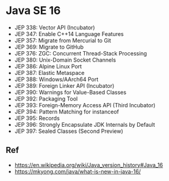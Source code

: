 # Java SE 16

* JEP 338: Vector API (Incubator)
* JEP 347: Enable C++14 Language Features
* JEP 357: Migrate from Mercurial to Git
* JEP 369: Migrate to GitHub
* JEP 376: ZGC: Concurrent Thread-Stack Processing
* JEP 380: Unix-Domain Socket Channels
* JEP 386: Alpine Linux Port
* JEP 387: Elastic Metaspace
* JEP 388: Windows/AArch64 Port
* JEP 389: Foreign Linker API (Incubator)
* JEP 390: Warnings for Value-Based Classes
* JEP 392: Packaging Tool
* JEP 393: Foreign-Memory Access API (Third Incubator)
* JEP 394: Pattern Matching for instanceof
* JEP 395: Records
* JEP 396: Strongly Encapsulate JDK Internals by Default
* JEP 397: Sealed Classes (Second Preview)

## Ref
* https://en.wikipedia.org/wiki/Java_version_history#Java_16
* https://mkyong.com/java/what-is-new-in-java-16/
